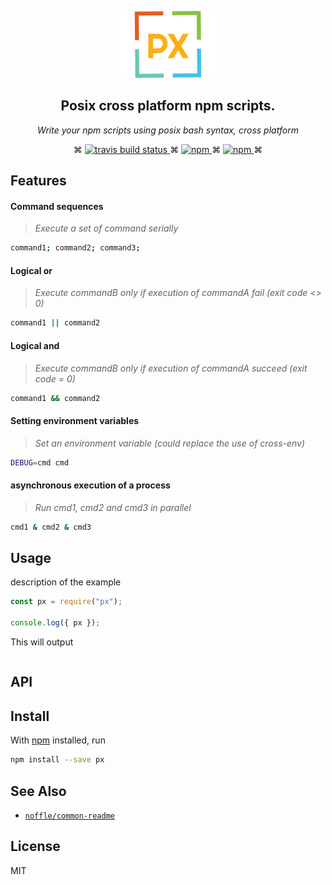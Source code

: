 <p align="center">
  <img alt="px banner" src="https://raw.githubusercontent.com/parro-it/px/master/images/logo.png">
</p>

<h2 align="center">Posix cross platform npm scripts.</h2>

<p align="center">
  <em>
  Write your npm scripts using posix bash syntax, cross platform
  </em>
</p>

<p align="center">
  ⌘
  <a href="http://travis-ci.org/parro-it/px">
    <img alt="travis build status" src="https://img.shields.io/travis/parro-it/px/master.svg?style=plastic">
  </a>
  ⌘
  <a href="https://npmjs.org/package/@posix/px">
    <img alt="npm" src="https://img.shields.io/npm/v/@posix/px.svg?style=plastic">
  </a>
  ⌘
  <a href="https://ci.appveyor.com/project/parro-it/px">
    <img alt="npm" src="https://img.shields.io/appveyor/ci/parro-it/px.svg?style=plastic">
  </a>
  ⌘
</p>

## Features

#### Command sequences

> _Execute a set of command serially_

```bash
command1; command2; command3;
```

#### Logical or

> _Execute commandB only if execution of commandA fail (exit code <> 0)_

```bash
command1 || command2
```

#### Logical and

> _Execute commandB only if execution of commandA succeed (exit code = 0)_

```bash
command1 && command2
```

#### Setting environment variables

> _Set an environment variable (could replace the use of cross-env)_

```bash
DEBUG=cmd cmd
```

#### asynchronous execution of a process

> _Run cmd1, cmd2 and cmd3 in parallel_

```bash
cmd1 & cmd2 & cmd3
```

## Usage

description of the example

```js
const px = require("px");

console.log({ px });
```

This will output

```

```

## API

## Install

With [npm](https://npmjs.org/) installed, run

```bash
npm install --save px
```

## See Also

* [`noffle/common-readme`](https://github.com/noffle/common-readme)

## License

MIT
